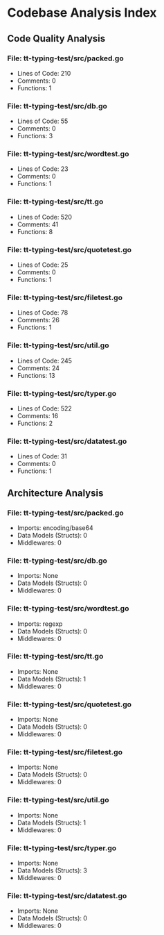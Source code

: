 # Codebase Analysis Index

## Code Quality Analysis

### File: tt-typing-test/src/packed.go
- Lines of Code: 210
- Comments: 0
- Functions: 1

### File: tt-typing-test/src/db.go
- Lines of Code: 55
- Comments: 0
- Functions: 3

### File: tt-typing-test/src/wordtest.go
- Lines of Code: 23
- Comments: 0
- Functions: 1

### File: tt-typing-test/src/tt.go
- Lines of Code: 520
- Comments: 41
- Functions: 8

### File: tt-typing-test/src/quotetest.go
- Lines of Code: 25
- Comments: 0
- Functions: 1

### File: tt-typing-test/src/filetest.go
- Lines of Code: 78
- Comments: 26
- Functions: 1

### File: tt-typing-test/src/util.go
- Lines of Code: 245
- Comments: 24
- Functions: 13

### File: tt-typing-test/src/typer.go
- Lines of Code: 522
- Comments: 16
- Functions: 2

### File: tt-typing-test/src/datatest.go
- Lines of Code: 31
- Comments: 0
- Functions: 1

## Architecture Analysis

### File: tt-typing-test/src/packed.go
- Imports: encoding/base64
- Data Models (Structs): 0
- Middlewares: 0

### File: tt-typing-test/src/db.go
- Imports: None
- Data Models (Structs): 0
- Middlewares: 0

### File: tt-typing-test/src/wordtest.go
- Imports: regexp
- Data Models (Structs): 0
- Middlewares: 0

### File: tt-typing-test/src/tt.go
- Imports: None
- Data Models (Structs): 1
- Middlewares: 0

### File: tt-typing-test/src/quotetest.go
- Imports: None
- Data Models (Structs): 0
- Middlewares: 0

### File: tt-typing-test/src/filetest.go
- Imports: None
- Data Models (Structs): 0
- Middlewares: 0

### File: tt-typing-test/src/util.go
- Imports: None
- Data Models (Structs): 1
- Middlewares: 0

### File: tt-typing-test/src/typer.go
- Imports: None
- Data Models (Structs): 3
- Middlewares: 0

### File: tt-typing-test/src/datatest.go
- Imports: None
- Data Models (Structs): 0
- Middlewares: 0

